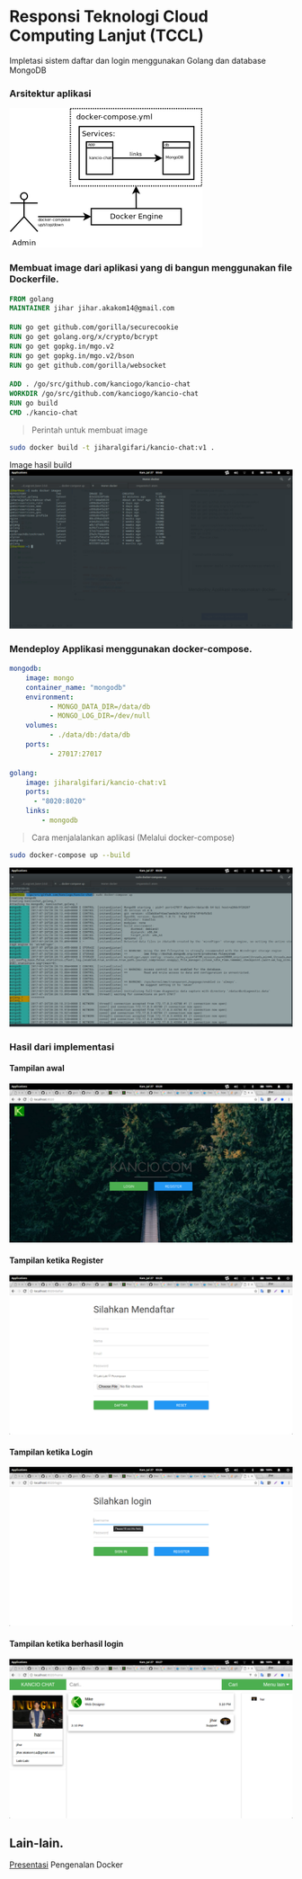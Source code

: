 # Responsi Teknologi Cloud Computing Lanjut (TCCL)
Impletasi sistem daftar dan login menggunakan Golang dan database MongoDB

### Arsitektur aplikasi
![Image](gambar/7.png)


### Membuat image dari aplikasi yang di bangun menggunakan file Dockerfile.
~~~Dockerfile
FROM golang
MAINTAINER jihar jihar.akakom14@gmail.com

RUN go get github.com/gorilla/securecookie
RUN go get golang.org/x/crypto/bcrypt
RUN go get gopkg.in/mgo.v2
RUN go get gopkg.in/mgo.v2/bson
RUN go get github.com/gorilla/websocket

ADD . /go/src/github.com/kanciogo/kancio-chat
WORKDIR /go/src/github.com/kanciogo/kancio-chat
RUN go build
CMD ./kancio-chat
~~~

> Perintah untuk membuat image
~~~bash
sudo docker build -t jiharalgifari/kancio-chat:v1 .
~~~
Image hasil build
![sd](gambar/5.png)

### Mendeploy Applikasi menggunakan docker-compose.
~~~yaml
mongodb:
    image: mongo
    container_name: "mongodb"
    environment:
          - MONGO_DATA_DIR=/data/db
          - MONGO_LOG_DIR=/dev/null
    volumes:
          - ./data/db:/data/db
    ports:
          - 27017:27017

golang:
    image: jiharalgifari/kancio-chat:v1
    ports:
      - "8020:8020"
    links:
        - mongodb
~~~
> Cara menjalalankan aplikasi (Melalui docker-compose)
~~~bash
sudo docker-compose up --build
~~~
![Gambar1](gambar/6.png)


### Hasil dari implementasi

#### Tampilan awal
![Gambar1](gambar/1.png)
#### Tampilan ketika Register
![Gambar2](gambar/2.png)
#### Tampilan ketika Login
![Gambar3](gambar/3.png)
#### Tampilan ketika berhasil login
![Gambar4](gambar/4.png)


## Lain-lain.
[Presentasi](https://www.slideshare.net/JiharAlGifari/docker-engine-indroduc) Pengenalan Docker
